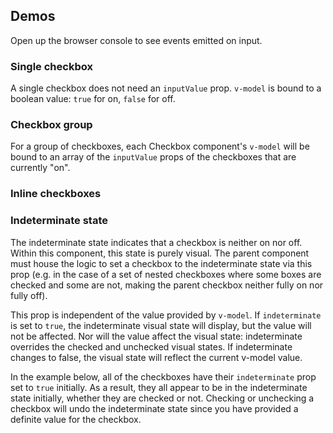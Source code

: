 <script setup>
import CheckboxGroup from '@/../component-demos/checkbox/examples/CheckboxGroup.vue';
import SingleCheckbox from '@/../component-demos/checkbox/examples/SingleCheckbox.vue';
import InlineCheckboxes from '@/../component-demos/checkbox/examples/InlineCheckboxes.vue';
import IndeterminateState from '@/../component-demos/checkbox/examples/IndeterminateState.vue';
</script>

## Demos

Open up the browser console to see events emitted on input.

### Single checkbox

A single checkbox does not need an `inputValue` prop. `v-model` is bound to a
boolean value: `true` for on, `false` for off.

<cdx-demo-wrapper>
<template v-slot:demo>
<single-checkbox />
</template>

<template v-slot:code>

<<< @/../component-demos/checkbox/examples/SingleCheckbox.vue

</template>
</cdx-demo-wrapper>

### Checkbox group

For a group of checkboxes, each Checkbox component's `v-model` will be bound to
an array of the `inputValue` props of the checkboxes that are currently "on".

<cdx-demo-wrapper :force-reset="true">
<template v-slot:demo>
<checkbox-group />
</template>

<template v-slot:code>

<<< @/../component-demos/checkbox/examples/CheckboxGroup.vue

</template>
</cdx-demo-wrapper>

### Inline checkboxes

<cdx-demo-wrapper>
<template v-slot:demo>
<inline-checkboxes />
</template>

<template v-slot:code>

<<< @/../component-demos/checkbox/examples/InlineCheckboxes.vue

</template>
</cdx-demo-wrapper>

### Indeterminate state

The indeterminate state indicates that a checkbox is neither on nor off. Within this component, this
state is purely visual. The parent component must house the logic to set a checkbox to the
indeterminate state via this prop (e.g. in the case of a set of nested checkboxes where some boxes
are checked and some are not, making the parent checkbox neither fully on nor fully off).

This prop is independent of the value provided by `v-model`. If `indeterminate` is set to `true`,
the indeterminate visual state will display, but the value will not be affected. Nor will the value
affect the visual state: indeterminate overrides the checked and unchecked visual states. If
indeterminate changes to false, the visual state will reflect the current v-model value.

In the example below, all of the checkboxes have their `indeterminate` prop set to `true` initially.
As a result, they all appear to be in the indeterminate state initially, whether they are checked or
not. Checking or unchecking a checkbox will undo the indeterminate state since you have provided
a definite value for the checkbox.

<cdx-demo-wrapper :force-reset="true">
<template v-slot:demo>
<indeterminate-state />
</template>

<template v-slot:code>

<<< @/../component-demos/checkbox/examples/IndeterminateState.vue

</template>
</cdx-demo-wrapper>

